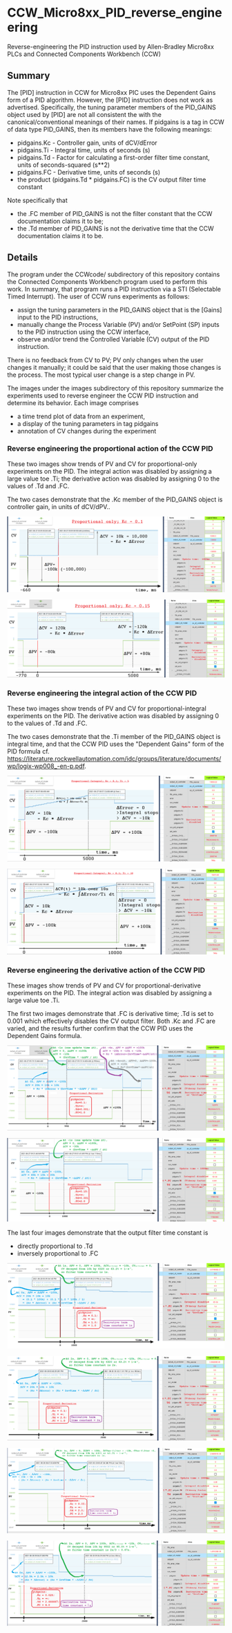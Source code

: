 # CCW_Micro8xx_PID_reverse_engineering

Reverse-engineering the PID instruction used by Allen-Bradley Micro8xx PLCs and Connected Components Workbench (CCW)

## Summary

The [PID] instruction in CCW for Micro8xx PIC uses the Dependent Gains form of a PID algorithm.  However, the [PID] instruction does not work as advertised.  Specifically, the tuning parameter members of the PID_GAINS object used by [PID] are not all consistent the with the canonical/conventional meanings of their names.  If pidgains is a tag in CCW of data type PID_GAINS, then its members have the following meanings:

* pidgains.Kc - Controller gain, units of dCV/dError
* pidgains.Ti - Integral time, units of seconds (s)
* pidgains.Td - Factor for calculating a first-order filter time constant, units of seconds-squared (s**2)
* pidgains.FC - Derivative time, units of seconds (s)
* the product (pidgains.Td * pidgains.FC) is the CV output filter time constant

Note specifically that

* the .FC member of PID_GAINS is not the filter constant that the CCW documentation claims it to be;
* the .Td member of PID_GAINS is not the derivative time that the CCW documentation claims it to be.

## Details

The program under the CCWcode/ subdirectory of this repository contains the Connected Components Workbench program used to perform this work.  In summary, that program runs a PID instruction via a STI (Selectable Timed Interrupt).  The user of CCW runs experiments as follows:

* assign the tuning parameters in the PID_GAINS object that is the [Gains] input to the PID instructions,
* manually change the Process Variable (PV) and/or SetPoint (SP) inputs to the PID instruction using the CCW interface,
* observe and/or trend the Controlled Variable (CV) output of the PID instruction.

There is no feedback from CV to PV; PV only changes when the user changes it manually; it could be said that the user making those changes is the process.  The most typical user change is a step change in PV.

The images under the images subdirectory of this repository summarize the experiments used to reverse engineer the CCW PID instruction and determine its behavior.  Each image comprises

* a time trend plot of data from an experiment,
* a display of the tuning parameters in tag pidgains
* annotation of CV changes during the experiment

### Reverse engineering the proportional action of the CCW PID

These two images show trends of PV and CV for proportional-only experiments on the PID.  The integral action was disabled by assigning a large value toe .Ti; the derivative action was disabled by assigning 0 to the values of .Td and .FC.

The two cases demonstrate that the .Kc member of the PID_GAINS object is controller gain, in units of dCV/dPV..

![](https://github.com/drbitboy/CCW_Micro8xx_PID_reverse_engineering/raw/main/images/ccw_pid_ProportionalOnly_Kc0.10.png)

![](https://github.com/drbitboy/CCW_Micro8xx_PID_reverse_engineering/raw/main/images/ccw_pid_ProportionalOnly_Kc0.15.png)

### Reverse engineering the integral action of the CCW PID

These two images show trends of PV and CV for proportional-integral experiments on the PID.  The derivative action was disabled by assigning 0 to the values of .Td and .FC.

The two cases demonstrate that the .Ti member of the PID_GAINS object is integral time, and that the CCW PID uses the "Dependent Gains" form of the PID formula cf. https://literature.rockwellautomation.com/idc/groups/literature/documents/wp/logix-wp008_-en-p.pdf.

![](https://github.com/drbitboy/CCW_Micro8xx_PID_reverse_engineering/raw/main/images/ccw_pid_ProportionalIntegral_Kc0.10_Ti05.0.png)

![](https://github.com/drbitboy/CCW_Micro8xx_PID_reverse_engineering/raw/main/images/ccw_pid_ProportionalIntegral_Kc0.10_Ti10.0.png)

### Reverse engineering the derivative action of the CCW PID

These images show trends of PV and CV for proportional-derivative experiments on the PID.  The integral action was disabled by assigning a large value toe .Ti.

The first two images demonstrate that .FC is derivative time; .Td is set to 0.001 which effectively disables the CV output filter.  Both .Kc and .FC are varied, and the results further confirm that the CCW PID uses the Dependent Gains formula.

![](https://github.com/drbitboy/CCW_Micro8xx_PID_reverse_engineering/raw/main/images/ccw_pid_ProportionalDerivative_Kc0.10_Td0.001_FC1.0.png)

![](https://github.com/drbitboy/CCW_Micro8xx_PID_reverse_engineering/raw/main/images/ccw_pid_ProportionalDerivative_Kc0.15_Td0.001_FC2.0.png)

The last four images demonstrate that the output filter time constant is

* directly proportional to .Td
* inversely proportional to .FC

![](https://github.com/drbitboy/CCW_Micro8xx_PID_reverse_engineering/raw/main/images/ccw_pid_ProportionalDerivative_Kc0.10_Td1.0_FC1.0.png)

![](https://github.com/drbitboy/CCW_Micro8xx_PID_reverse_engineering/raw/main/images/ccw_pid_ProportionalDerivative_Kc0.10_Td2.0_FC1.0.png)

![](https://github.com/drbitboy/CCW_Micro8xx_PID_reverse_engineering/raw/main/images/ccw_pid_ProportionalDerivative_Kc0.05_Td2.0_FC2.0.png)

![](https://github.com/drbitboy/CCW_Micro8xx_PID_reverse_engineering/raw/main/images/ccw_pid_ProportionalDerivative_Kc0.025_Td2.67_FC4.0.png)
